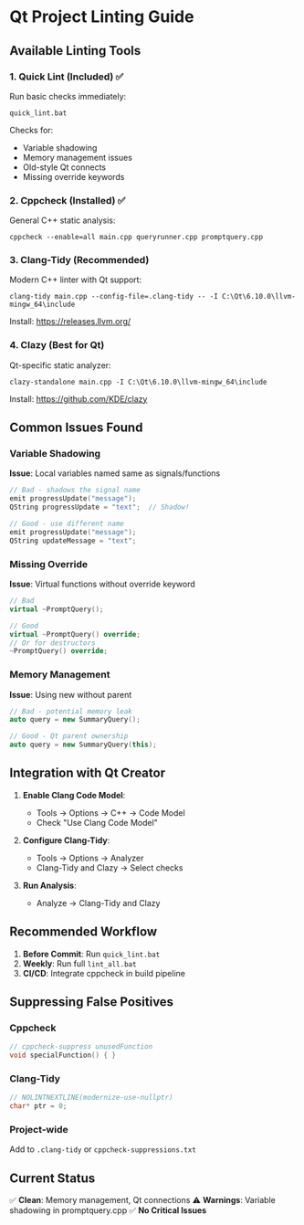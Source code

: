 # Qt Project Linting Guide

## Available Linting Tools

### 1. Quick Lint (Included) ✅
Run basic checks immediately:
```batch
quick_lint.bat
```
Checks for:
- Variable shadowing
- Memory management issues
- Old-style Qt connects
- Missing override keywords

### 2. Cppcheck (Installed) ✅
General C++ static analysis:
```batch
cppcheck --enable=all main.cpp queryrunner.cpp promptquery.cpp
```

### 3. Clang-Tidy (Recommended)
Modern C++ linter with Qt support:
```batch
clang-tidy main.cpp --config-file=.clang-tidy -- -I C:\Qt\6.10.0\llvm-mingw_64\include
```
Install: https://releases.llvm.org/

### 4. Clazy (Best for Qt)
Qt-specific static analyzer:
```batch
clazy-standalone main.cpp -I C:\Qt\6.10.0\llvm-mingw_64\include
```
Install: https://github.com/KDE/clazy

## Common Issues Found

### Variable Shadowing
**Issue**: Local variables named same as signals/functions
```cpp
// Bad - shadows the signal name
emit progressUpdate("message");
QString progressUpdate = "text";  // Shadow!

// Good - use different name
emit progressUpdate("message");
QString updateMessage = "text";
```

### Missing Override
**Issue**: Virtual functions without override keyword
```cpp
// Bad
virtual ~PromptQuery();

// Good
virtual ~PromptQuery() override;
// Or for destructors
~PromptQuery() override;
```

### Memory Management
**Issue**: Using new without parent
```cpp
// Bad - potential memory leak
auto query = new SummaryQuery();

// Good - Qt parent ownership
auto query = new SummaryQuery(this);
```

## Integration with Qt Creator

1. **Enable Clang Code Model**:
   - Tools → Options → C++ → Code Model
   - Check "Use Clang Code Model"

2. **Configure Clang-Tidy**:
   - Tools → Options → Analyzer
   - Clang-Tidy and Clazy → Select checks

3. **Run Analysis**:
   - Analyze → Clang-Tidy and Clazy

## Recommended Workflow

1. **Before Commit**: Run `quick_lint.bat`
2. **Weekly**: Run full `lint_all.bat`
3. **CI/CD**: Integrate cppcheck in build pipeline

## Suppressing False Positives

### Cppcheck
```cpp
// cppcheck-suppress unusedFunction
void specialFunction() { }
```

### Clang-Tidy
```cpp
// NOLINTNEXTLINE(modernize-use-nullptr)
char* ptr = 0;
```

### Project-wide
Add to `.clang-tidy` or `cppcheck-suppressions.txt`

## Current Status

✅ **Clean**: Memory management, Qt connections
⚠️ **Warnings**: Variable shadowing in promptquery.cpp
✅ **No Critical Issues**